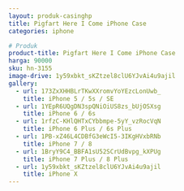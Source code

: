 ```yaml
---
layout: produk-casinghp
title: Pigfart Here I Come iPhone Case
categories: iphone

# Produk
product-title: Pigfart Here I Come iPhone Case
harga: 90000
sku: hn-3155
image-drive: 1y59xbkt_sKZtzel8clU6YJvAi4u9ajil
gallery:
  - url: 173ZxXHHBLrTKwXXromvYoYEzcLonUwb_
    title: iPhone 5 / 5s / SE
  - url: 1YEpR6UQgDN3spQNiOiUS8zs_bUjOSXsg
    title: iPhone 6 / 6s
  - url: 1rfzC-KHlQHTxCYbbmpe-5yY_vzRocVqN
    title: iPhone 6 Plus / 6s Plus
  - url: 1PB-xZ46L4CDBfG3eWcI5-3IKgHVxbRNb
    title: iPhone 7 / 8
  - url: 1BryY9C4_BBFA1sU52SCrUdBvpg_kXPUg
    title: iPhone 7 Plus / 8 Plus
  - url: 1y59xbkt_sKZtzel8clU6YJvAi4u9ajil
    title: iPhone X
---
```

